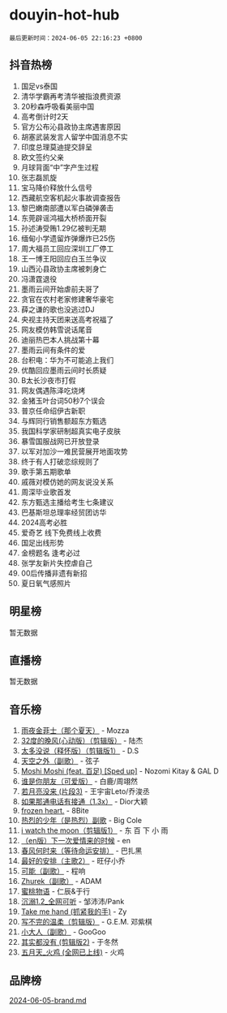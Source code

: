 # douyin-hot-hub

`最后更新时间：2024-06-05 22:16:23 +0800`

## 抖音热榜

1. 国足vs泰国
1. 清华学霸再考清华被指浪费资源
1. 20秒森呼吸看美丽中国
1. 高考倒计时2天
1. 官方公布沁县政协主席遇害原因
1. 胡塞武装发言人留学中国消息不实
1. 印度总理莫迪提交辞呈
1. 欧文签约父亲
1. 月球背面“中”字产生过程
1. 张志磊凯旋
1. 宝马降价释放什么信号
1. 西藏航空客机起火事故调查报告
1. 黎巴嫩南部遭以军白磷弹袭击
1. 东莞辟谣鸿福大桥桥面开裂
1. 孙述涛受贿1.29亿被判无期
1. 缅甸小学遗留炸弹爆炸已25伤
1. 周大福员工回应深圳工厂停工
1. 王一博王阳回应白玉兰争议
1. 山西沁县政协主席被刺身亡
1. 冯潇霆退役
1. 墨雨云间开始虐前夫哥了
1. 贪官在农村老家修建奢华豪宅
1. 薛之谦的歌也没逃过DJ
1. 央视主持天团来送高考祝福了
1. 网友模仿韩雪说话尾音
1. 迪丽热巴本人挑战第十幕
1. 墨雨云间有条件的爱
1. 台积电：华为不可能追上我们
1. 优酷回应墨雨云间时长质疑
1. B太长沙夜市打假
1. 网友偶遇陈泽吃烧烤
1. 金猪玉叶台词50秒7个误会
1. 普京任命绍伊古新职
1. 与辉同行销售额超东方甄选
1. 我国科学家研制超真实电子皮肤
1. 暴雪国服战网已开放登录
1. 以军对加沙一难民营展开地面攻势
1. 终于有人打破恋综规则了
1. 歌手第五期歌单
1. 戚薇对模仿她的网友说没关系
1. 周深毕业歌首发
1. 东方甄选主播给考生七条建议
1. 巴基斯坦总理率经贸团访华
1. 2024高考必胜
1. 爱奇艺 线下免费线上收费
1. 国足出线形势
1. 金榜题名 逢考必过
1. 张学友新片失控虐自己
1. 00后传播非遗有新招
1. 夏日氧气感照片

## 明星榜

暂无数据

## 直播榜

暂无数据

## 音乐榜

1. [雨夜金菲士（那个夏天）](https://sf5-hl-cdn-tos.douyinstatic.com/obj/tos-cn-ve-2774/osPmPLDWQBBE2Z6bftCgYwkFaF4pEYEneXaZQs) - Mozza
1. [32度的晚风(心动版）（剪辑版）](https://sf5-hl-cdn-tos.douyinstatic.com/obj/tos-cn-ve-2774/owNyabsyWdzUulxhoJfK8IBXgp0UMQAHpvGh2B) - 陆杰
1. [太多没说（释怀版）（剪辑版1）](https://sf3-cdn-tos.douyinstatic.com/obj/tos-cn-ve-2774/oEbKIiDC0BA8CJOQHYA6aeCVYeHgckHdntZSDj) - D.S
1. [天空之外（副歌）](https://sf3-cdn-tos.douyinstatic.com/obj/tos-cn-ve-2774/oAYn0BTp8jS8iSyZSHMUWAikyvAWI1c7aiJTr) - 弦子
1. [Moshi Moshi (feat. 百足) [Sped up]](https://sf5-hl-cdn-tos.douyinstatic.com/obj/tos-cn-ve-2774/ocCPFQcXJLeroaIdQLIGAoeeYM3OAUYGDguHXz) - Nozomi Kitay & GAL D
1. [谁是你朋友（可爱版）](https://sf5-hl-cdn-tos.douyinstatic.com/obj/tos-cn-ve-2774/owKjggBwGZexYCjVAIeEFURf1LJTjMDaK6AzKN) - 白鹿/周翊然
1. [若月亮没来 (片段3)](https://sf5-hl-cdn-tos.douyinstatic.com/obj/tos-cn-ve-2774/okfyEUsGW1B1ovJi5JiN9IjvAT2lMwA054GoEB) - 王宇宙Leto/乔浚丞
1. [如果那通电话有接通（1.3x）](https://sf5-hl-cdn-tos.douyinstatic.com/obj/tos-cn-ve-2774/ocJeJKhUhAJG8EYZiEFfGFAPkD3beMQ5mwDv1e) - Dior大颖
1. [frozen heart.](https://sf5-hl-cdn-tos.douyinstatic.com/obj/tos-cn-ve-2774/oIIWJfyjIACZA9zQMtnJ6hQQhFC4vhCupoRBsO) - 8Bite
1. [热烈的少年（是热烈）副歌](https://sf3-cdn-tos.douyinstatic.com/obj/tos-cn-ve-2774/owVNI0CLDAUMtSz6TEYvfFBFL4UDFFhLfgK8fa) - Big Cole
1. [i watch the moon（剪辑版1）](https://sf3-cdn-tos.douyinstatic.com/obj/tos-cn-ve-2774/o0I9mSChzHZANMJIEBfkCQzzg6N5WAcVtqft9P) - 东 百 下 小 雨
1. [（en版）下一次爱情来的时候](https://sf3-cdn-tos.douyinstatic.com/obj/tos-cn-ve-2774/owZIscFWHUMFAbrAisiax4ioKVNAKH9jYvbBk) - en
1. [春风何时来（等待命运安排）](https://sf5-hl-cdn-tos.douyinstatic.com/obj/tos-cn-ve-2774/oICBNbD3gelMfB4WgiD1KI2jQtXZE2FgHLwtsl) - 巴扎黑
1. [最好的安排（主歌2）](https://sf5-hl-cdn-tos.douyinstatic.com/obj/tos-cn-ve-2774/oMMZX1DuHpMwgoDztBmZswgQnbCeeANZxBHkFY) - 旺仔小乔
1. [可能（副歌）](https://sf5-hl-cdn-tos.douyinstatic.com/obj/tos-cn-ve-2774/cde1731888894259b333569393c2fb51) - 程响
1. [Zhurek（副歌）](https://sf5-hl-cdn-tos.douyinstatic.com/obj/tos-cn-ve-2774/ooQm8FBZQDlf0btEYgVpCcSCQfrdJGBEKZYBGS) - ADAM
1. [蜜桃物语](https://sf5-hl-cdn-tos.douyinstatic.com/obj/tos-cn-ve-2774/oIhOSCZtIACtYU4XQkngiW9kCBfVD1Fz9IYeqL) - 仁辰&于行
1. [沉溺1.2_全网可听](https://sf5-hl-cdn-tos.douyinstatic.com/obj/tos-cn-ve-2774/ok2QoiBqsWAX9McZmWiI9gAB0EzwD4Xj6yfmtH) - 邹沛沛/Pank
1. [Take me hand (抓紧我的手)](https://sf5-hl-cdn-tos.douyinstatic.com/obj/tos-cn-ve-2774/os8GB2fDQQmJZTmtomg0gHX5fBACiEgcFgEKYg) - Zy
1. [写不完的温柔（剪辑版）](https://sf5-hl-cdn-tos.douyinstatic.com/obj/tos-cn-ve-2774/oYBzzZQJ233GfwkemJJffAIWgeIYrjZfWhHTcG) - G.E.M. 邓紫棋
1. [小大人（副歌）](https://sf27-cdn-tos.douyinstatic.com/obj/tos-cn-ve-2774/oIhaDwehWhLFsVIG7QIICLLazDNGJAGg5geeb4) - GooGoo
1. [其实都没有 (剪辑版2)](https://sf5-hl-cdn-tos.douyinstatic.com/obj/tos-cn-ve-2774/oEBNQenHZtBhxYjGgUDQk0BCHTigQafgFlbQ7k) - 于冬然
1. [五月天_火鸡 (全网已上线)](https://sf5-hl-cdn-tos.douyinstatic.com/obj/tos-cn-ve-2774/oEtOMSQZstjlJ4nfBEgeqN29IbWjkmDBrFtF2C) - 火鸡

## 品牌榜

[2024-06-05-brand.md](2024-06-05-brand.md)
